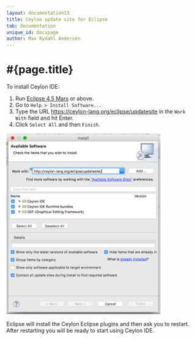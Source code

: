 ```yaml
---
layout: documentation13
title: Ceylon update site for Eclipse
tab: documentation
unique_id: docspage
author: Max Rydahl Andersen
---
```


# #{page.title}

To install Ceylon IDE:

1. Run [Eclipse 4.5 Mars](http://eclipse.org/downloads) or above.
2. Go to `Help > Install Software...`
3. Type the URL <https://ceylon-lang.org/eclipse/updatesite> in the 
   `Work With` field and hit Enter.
4. Click `Select All` and then `Finish`.

<img src="/images/eclipseupdatesite.png" alt="Update Site" width="80%" height="auto"/>

Eclipse will install the Ceylon Eclipse plugins and then ask you to 
restart. After restarting you will be ready to start using Ceylon IDE.
